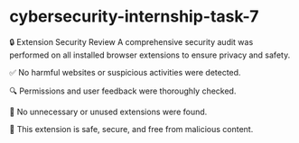 # cybersecurity-internship-task-7
🔒 Extension Security Review A comprehensive security audit was performed on all installed browser extensions to ensure privacy and safety.

✅ No harmful websites or suspicious activities were detected.

🔍 Permissions and user feedback were thoroughly checked.

🚫 No unnecessary or unused extensions were found.

🔐 This extension is safe, secure, and free from malicious content.
